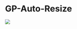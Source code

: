 # GP-Auto-Resize
[![](https://lh5.googleusercontent.com/-SxwcJsu66Ok/VTPChfmdvZI/AAAAAAACkjk/YSw09OcPnag/w603-h425-no/GPAR-Google%2B_Auto_Resize_2015-04-19_22-58-08.png)](https://getsharex.com)
